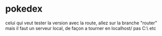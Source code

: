 # pokedex

celui qui veut tester la version avec la route, allez sur la branche "router" mais il faut un serveur local, de façon a tourner en localhost/ pas C:\\ etc

